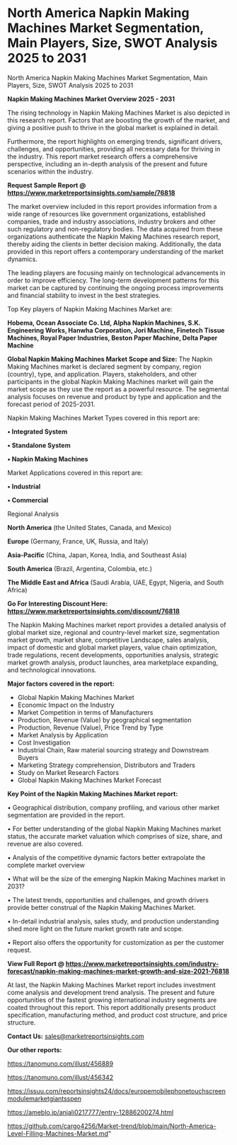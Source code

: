 # North America Napkin Making Machines Market Segmentation, Main Players, Size, SWOT Analysis 2025 to 2031
 North America Napkin Making Machines Market Segmentation, Main Players, Size, SWOT Analysis 2025 to 2031

<Strong> Napkin Making Machines Market Overview 2025 - 2031</strong>

The rising technology in Napkin Making Machines Market is also depicted in this research report. Factors that are boosting the growth of the market, and giving a positive push to thrive in the global market is explained in detail.

Furthermore, the report highlights on emerging trends, significant drivers, challenges, and opportunities, providing all necessary data for thriving in the industry. This report market research offers a comprehensive perspective, including an in-depth analysis of the present and future scenarios within the industry.

<strong>Request Sample Report @ <a href=https://www.marketreportsinsights.com/sample/76818>https://www.marketreportsinsights.com/sample/76818</a></strong>

The market overview included in this report provides information from a wide range of resources like government organizations, established companies, trade and industry associations, industry brokers and other such regulatory and non-regulatory bodies. The data acquired from these organizations authenticate the Napkin Making Machines research report, thereby aiding the clients in better decision making. Additionally, the data provided in this report offers a contemporary understanding of the market dynamics.

The leading players are focusing mainly on technological advancements in order to improve efficiency. The long-term development patterns for this market can be captured by continuing the ongoing process improvements and financial stability to invest in the best strategies.

Top Key players of Napkin Making Machines Market are:

<strong>Hobema, Ocean Associate Co. Ltd, Alpha Napkin Machines, S.K. Engineering Works, Hanwha Corporation, Jori Machine, Finetech Tissue Machines, Royal Paper Industries, Beston Paper Machine, Delta Paper Machine</strong>

<strong><b>Global Napkin Making Machines Market Scope and Size:</b></strong>
The Napkin Making Machines market is declared segment by company, region (country), type, and application. Players, stakeholders, and other participants in the global Napkin Making Machines market will gain the market scope as they use the report as a powerful resource. The segmental analysis focuses on revenue and product by type and application and the forecast period of 2025-2031.

Napkin Making Machines Market Types covered in this report are:

<strong>• Integrated System

• Standalone System

• Napkin Making Machines</strong>

Market Applications covered in this report are:

<strong>• Industrial

• Commercial</strong> 

Regional Analysis

<strong>North America</strong> (the United States, Canada, and Mexico)

<strong>Europe</strong> (Germany, France, UK, Russia, and Italy)

<strong>Asia-Pacific</strong> (China, Japan, Korea, India, and Southeast Asia)

<strong>South America</strong> (Brazil, Argentina, Colombia, etc.)

<strong>The Middle East and Africa</strong> (Saudi Arabia, UAE, Egypt, Nigeria, and South Africa)

<strong>Go For Interesting Discount Here: <a href=https://www.marketreportsinsights.com/discount/76818>https://www.marketreportsinsights.com/discount/76818</a></strong>

The Napkin Making Machines market report provides a detailed analysis of global market size, regional and country-level market size, segmentation market growth, market share, competitive Landscape, sales analysis, impact of domestic and global market players, value chain optimization, trade regulations, recent developments, opportunities analysis, strategic market growth analysis, product launches, area marketplace expanding, and technological innovations.

<strong><b>Major factors covered in the report:</b></strong>
<ul>
  <li>Global Napkin Making Machines Market </li>
  <li>Economic Impact on the Industry</li>
  <li>Market Competition in terms of Manufacturers</li>
  <li>Production, Revenue (Value) by geographical segmentation</li>
  <li>Production, Revenue (Value), Price Trend by Type</li>
  <li>Market Analysis by Application</li>
  <li>Cost Investigation</li>
  <li>Industrial Chain, Raw material sourcing strategy and Downstream Buyers</li>
  <li>Marketing Strategy comprehension, Distributors and Traders</li>
  <li>Study on Market Research Factors</li>
  <li>Global Napkin Making Machines Market Forecast</li>
</ul>

<strong><b>Key Point of the Napkin Making Machines Market report:</b></strong>

• Geographical distribution, company profiling, and various other market segmentation are provided in the report.

• For better understanding of the global Napkin Making Machines market status, the accurate market valuation which comprises of size, share, and revenue are also covered.

• Analysis of the competitive dynamic factors better extrapolate the complete market overview

• What will be the size of the emerging Napkin Making Machines market in 2031?

• The latest trends, opportunities and challenges, and growth drivers provide better construal of the Napkin Making Machines Market.

• In-detail industrial analysis, sales study, and production understanding shed more light on the future market growth rate and scope.

• Report also offers the opportunity for customization as per the customer request.

<strong><b>View Full Report @ <a href=https://www.marketreportsinsights.com/industry-forecast/napkin-making-machines-market-growth-and-size-2021-76818>https://www.marketreportsinsights.com/industry-forecast/napkin-making-machines-market-growth-and-size-2021-76818</a></b></strong>


At last, the Napkin Making Machines Market report includes investment come analysis and development trend analysis. The present and future opportunities of the fastest growing international industry segments are coated throughout this report. This report additionally presents product specification, manufacturing method, and product cost structure, and price structure.

<strong>Contact Us:</strong>
sales@marketreportsinsights.com

<strong>Our other reports:</strong>

<a href=https://tanomuno.com/illust/456889>https://tanomuno.com/illust/456889</a>

<a href=https://tanomuno.com/illust/456342>https://tanomuno.com/illust/456342</a>

<a href=https://issuu.com/reportsinsights24/docs/europemobilephonetouchscreenmodulemarketgiantsspen>https://issuu.com/reportsinsights24/docs/europemobilephonetouchscreenmodulemarketgiantsspen</a>

<a href=https://ameblo.jp/anjali0217777/entry-12886200274.html>https://ameblo.jp/anjali0217777/entry-12886200274.html</a>

<a href=https://github.com/cargo4256/Market-trend/blob/main/North-America-Level-Filling-Machines-Market.md>https://github.com/cargo4256/Market-trend/blob/main/North-America-Level-Filling-Machines-Market.md</a>"
